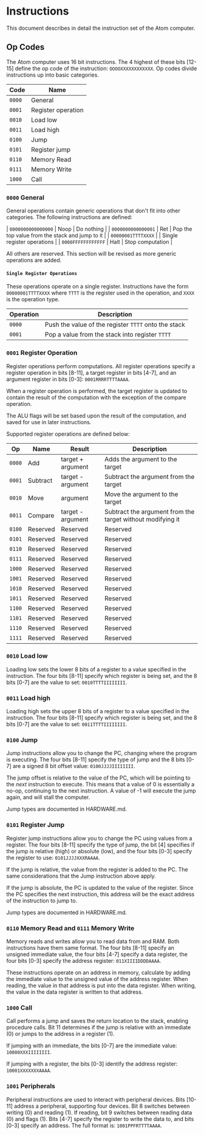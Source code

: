 # Instructions
This document describes in detail the instruction set of the Atom computer.

## Op Codes
The Atom computer uses 16 bit instructions. The 4 highest of these bits [12-15] define the op code of the instruction:
`OOOOXXXXXXXXXXXX`. Op codes divide instructions up into basic categories.

| Code   | Name |
| ---    | --- |
| `0000` | General |
| `0001` | Register operation |
| `0010` | Load low |
| `0011` | Load high |
| `0100` | Jump |
| `0101` | Register jump |
| `0110` | Memory Read |
| `0111` | Memory Write |
| `1000` | Call |

### `0000` General
General operations contain generic operations that don't fit into other categories. The following instructions are
defined:

| `0000000000000000` | Noop | Do nothing |
| `0000000000000001` | Ret | Pop the top value from the stack and jump to it |
| `00000001TTTTXXXX` | | Single register operations |
| `0000FFFFFFFFFFFF` | Halt | Stop computation |

All others are reserved. This section will be revised as more generic operations are added.

#### `Single Register Operations`
These operations operate on a single register. Instructions have the form `00000001TTTTXXXX` where `TTTT` is the
register used in the operation, and `XXXX` is the operation type.

| Operation | Description |
| --------- | ----------- |
| `0000` | Push the value of the register `TTTT` onto the stack |
| `0001` | Pop a value from the stack into register `TTTT` |

### `0001` Register Operation
Register operations perform computations. All register operations specify a register operation in bits [8-11], a target
register in bits [4-7], and an argument register in bits [0-3]: `0001RRRRTTTTAAAA`.

When a register operation is performed, the target register is updated to contain the result of the computation with the
exception of the compare operation.

The ALU flags will be set based upon the result of the computation, and saved for use in later instructions.

Supported register operations are defined below:

| Op     | Name                   | Result              | Description |
| ------ | ---------------------- | ------------------- | --- |
| `0000` | Add                    | target + argument   | Adds the argument to the target |
| `0001` | Subtract               | target - argument   | Subtract the argument from the target |
| `0010` | Move                   | argument            | Move the argument to the target |
| `0011` | Compare                | target - argument   | Subtract the argument from the target without modifying it |
| `0100` | Reserved               | Reserved            | Reserved |
| `0101` | Reserved               | Reserved            | Reserved |
| `0110` | Reserved               | Reserved            | Reserved |
| `0111` | Reserved               | Reserved            | Reserved |
| `1000` | Reserved               | Reserved            | Reserved |
| `1001` | Reserved               | Reserved            | Reserved |
| `1010` | Reserved               | Reserved            | Reserved |
| `1011` | Reserved               | Reserved            | Reserved |
| `1100` | Reserved               | Reserved            | Reserved |
| `1101` | Reserved               | Reserved            | Reserved |
| `1110` | Reserved               | Reserved            | Reserved |
| `1111` | Reserved               | Reserved            | Reserved |

### `0010` Load low
Loading low sets the lower 8 bits of a register to a value specified in the instruction. The four bits [8-11] specify
which register is being set, and the 8 bits [0-7] are the value to set: `0010TTTTIIIIIIII`.

### `0011` Load high
Loading high sets the upper 8 bits of a register to a value specified in the instruction. The four bits [8-11] specify
which register is being set, and the 8 bits [0-7] are the value to set: `0011TTTTIIIIIIII`.

### `0100` Jump
Jump instructions allow you to change the PC, changing where the program is executing. The four bits [8-11] specify the
type of jump and the 8 bits [0-7] are a signed 8 bit offset value: `0100JJJJIIIIIIII`.

The jump offset is relative to the value of the PC, which will be pointing to the *next* instruction to execute. This
means that a value of 0 is essentially a no-op, continuing to the next instruction. A value of -1 will execute the jump
again, and will stall the computer.

Jump types are documented in HARDWARE.md.

### `0101` Register Jump
Register jump instructions allow you to change the PC using values from a register. The four bits [8-11] specify the
type of jump, the bit [4] specifies if the jump is relative (high) or absolute (low), and the four bits [0-3] specify
the register to use: `0101JJJJXXXRAAAA`.

If the jump is relative, the value from the register is added to the PC. The same considerations that the Jump
instruction above apply.

If the jump is absolute, the PC is updated to the value of the register. Since the PC specifies the next instruction,
this address will be the exact address of the instruction to jump to.

Jump types are documented in HARDWARE.md.

### `0110` Memory Read and `0111` Memory Write
Memory reads and writes allow you to read data from and RAM. Both instructions have them same format. The four bits
[8-11] specify an unsigned immediate value, the four bits [4-7] specify a data register, the four bits [0-3] specify the
address register: `011XIIIIDDDDAAAA`.

These instructions operate on an address in memory, calculate by adding the immediate value to the unsigned value of the
address register. When reading, the value in that address is put into the data register. When writing, the value in the
data register is written to that address.

### `1000` Call
Call performs a jump and saves the return location to the stack, enabling procedure calls. Bit 11 determines if the jump
is relative with an immediate (0) or jumps to the address in a register (1).

If jumping with an immediate, the bits [0-7] are the immediate value: `10000XXXIIIIIIII`.

If jumping with a register, the bits [0-3] identify the address register: `10001XXXXXXXAAAA`.

### `1001` Peripherals
Peripheral instructions are used to interact with peripheral devices. Bits [10-11] address a peripheral, supporting four
devices. Bit 8 switches between writing (0) and reading (1). If reading, bit 9 switches between reading data (0) and
flags (1). Bits [4-7] specify the register to write the data to, and bits [0-3] specify an address. The full format is:
`1001PPFRTTTTAAAA`.

